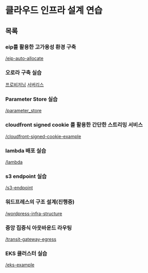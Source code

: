 # 클라우드 인프라 설계 연습

## 목록
### eip를 활용한 고가용성 환경 구축<br>
<a href="/eip-auto-allocate">/eip-auto-allocate</a>

### 오로라 구축 실습<br>
<a href="/aurora">프로비저닝</a>
<a href="/aurora_serverless">서버리스</a>

### Parameter Store 실습<br>
<a href="/parameter_store">/parameter_store</a>

### cloudfront signed cookie 를 활용한 간단한 스트리밍 서비스<br>
<a href="/cloudfront-signed-cookie-example">/cloudfront-signed-cookie-example</a>

### lambda 배포 실습<br>
<a href="/lambda">/lambda</a>

### s3 endpoint 실습<br>
<a href="/s3-endpoint">/s3-endpoint</a>

### 워드프레스의 구조 설계(진행중)<br>
<a href="/wordpress-infra-structure">/wordpress-infra-structure</a>

### 중앙 집중식 아웃바운드 라우팅<br>
<a href="/transit-gateway-egress">/transit-gateway-egress</a>

### EKS 클러스터 실습<br>
<a href="/eks-example">/eks-example</a>
